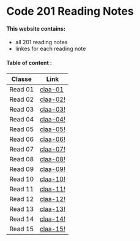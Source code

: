 # Code 201 Reading Notes

#### This website contains:
+ all 201 reading notes 
+ linkes for each reading note


#### Table of content :
**Classe**  |  **Link**
------------ | ------------- 
Read 01 |  [claa-01](https://israaothman.github.io/reading-notes/class-01)
Read 02 |  [claa-02!](http://)
Read 03 |  [claa-03!](http://)
Read 04 |  [claa-04!](http://)
Read 05 |  [claa-05!](http://)
Read 06 |  [claa-06!](http://)
Read 07 |  [claa-07!](http://)
Read 08 |  [claa-08!](http://)
Read 09 |  [claa-09!](http://)
Read 10 |  [claa-10!](http://)
Read 11 |  [claa-11!](http://)
Read 12 |  [claa-12!](http://)
Read 13 |  [claa-13!](http://)
Read 14 |  [claa-14!](http://)
Read 15 |  [claa-15!](http://)






